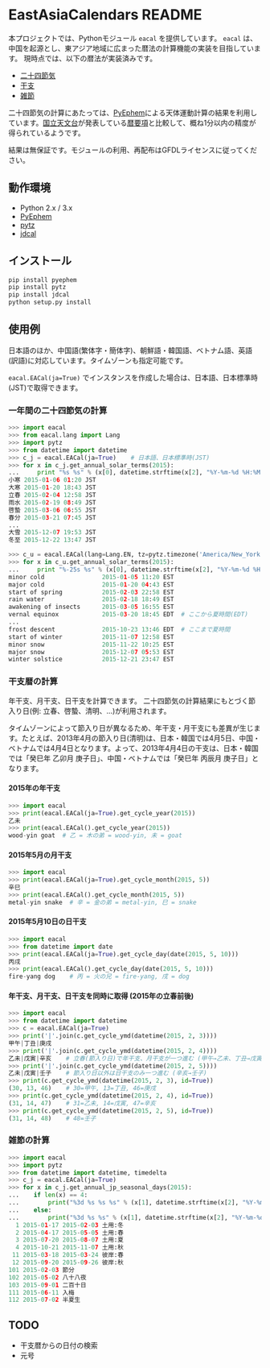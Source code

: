 # EastAsiaCalendars README

本プロジェクトでは、Pythonモジュール ```eacal``` を提供しています。
```eacal``` は、中国を起源とし、東アジア地域に広まった暦法の計算機能の実装を目指しています。
現時点では、以下の暦法が実装済みです。

- [二十四節気](http://ja.wikipedia.org/wiki/%E4%BA%8C%E5%8D%81%E5%9B%9B%E7%AF%80%E6%B0%97)
- [干支](http://ja.wikipedia.org/wiki/%E5%B9%B2%E6%94%AF)
- [雑節](http://ja.wikipedia.org/wiki/%E9%9B%91%E7%AF%80)

二十四節気の計算にあたっては、[PyEphem](http://rhodesmill.org/pyephem/)による天体運動計算の結果を利用しています。[国立天文台](http://www.nao.ac.jp/)が発表している[暦要項](http://eco.mtk.nao.ac.jp/koyomi/yoko/)と比較して、概ね1分以内の精度が得られているようです。

結果は無保証です。モジュールの利用、再配布はGFDLライセンスに従ってください。


## 動作環境

- Python 2.x / 3.x
- [PyEphem](http://rhodesmill.org/pyephem/)
- [pytz](http://pytz.sourceforge.net/)
- [jdcal](https://pypi.python.org/pypi/jdcal)

## インストール

```bash
pip install pyephem
pip install pytz
pip install jdcal
python setup.py install
```

## 使用例

日本語のほか、中国語(繁体字・簡体字)、朝鮮語・韓国語、ベトナム語、英語(訳語)に対応しています。タイムゾーンも指定可能です。

```eacal.EACal(ja=True)``` でインスタンスを作成した場合は、日本語、日本標準時(JST)で取得できます。


### 一年間の二十四節気の計算

```py
>>> import eacal
>>> from eacal.lang import Lang
>>> import pytz
>>> from datetime import datetime
>>> c_j = eacal.EACal(ja=True)    # 日本語、日本標準時(JST)
>>> for x in c_j.get_annual_solar_terms(2015):
...     print "%s %s" % (x[0], datetime.strftime(x[2], "%Y-%m-%d %H:%M %Z"))
小寒 2015-01-06 01:20 JST
大寒 2015-01-20 18:43 JST
立春 2015-02-04 12:58 JST
雨水 2015-02-19 08:49 JST
啓蟄 2015-03-06 06:55 JST
春分 2015-03-21 07:45 JST
...
大雪 2015-12-07 19:53 JST
冬至 2015-12-22 13:47 JST

>>> c_u = eacal.EACal(lang=Lang.EN, tz=pytz.timezone('America/New_York'))  # 英語、米国東部標準時(EST)
>>> for x in c_u.get_annual_solar_terms(2015):
...     print "%-25s %s" % (x[0], datetime.strftime(x[2], "%Y-%m-%d %H:%M %Z"))
minor cold                2015-01-05 11:20 EST
major cold                2015-01-20 04:43 EST
start of spring           2015-02-03 22:58 EST
rain water                2015-02-18 18:49 EST
awakening of insects      2015-03-05 16:55 EST
vernal equinox            2015-03-20 18:45 EDT  # ここから夏時間(EDT)
...
frost descent             2015-10-23 13:46 EDT  # ここまで夏時間
start of winter           2015-11-07 12:58 EST
minor snow                2015-11-22 10:25 EST
major snow                2015-12-07 05:53 EST
winter solstice           2015-12-21 23:47 EST
```

### 干支暦の計算

年干支、月干支、日干支を計算できます。
二十四節気の計算結果にもとづく節入り日(例: 立春、啓蟄、清明、...)が利用されます。

タイムゾーンによって節入り日が異なるため、年干支・月干支にも差異が生じます。たとえば、2013年4月の節入り日(清明)は、日本・韓国では4月5日、中国・ベトナムでは4月4日となります。よって、2013年4月4日の干支は、日本・韓国では「癸巳年 乙卯月 庚子日」、中国・ベトナムでは「癸巳年 丙辰月 庚子日」となります。

#### 2015年の年干支

```py
>>> import eacal
>>> print(eacal.EACal(ja=True).get_cycle_year(2015))
乙未
>>> print(eacal.EACal().get_cycle_year(2015))
wood-yin goat  # 乙 = 木の弟 = wood-yin, 未 = goat
```

#### 2015年5月の月干支

```py
>>> import eacal
>>> print(eacal.EACal(ja=True).get_cycle_month(2015, 5))
辛巳
>>> print(eacal.EACal().get_cycle_month(2015, 5))
metal-yin snake  # 辛 = 金の弟 = metal-yin, 巳 = snake
```

#### 2015年5月10日の日干支

```py
>>> import eacal
>>> from datetime import date
>>> print(eacal.EACal(ja=True).get_cycle_day(date(2015, 5, 10)))
丙戌
>>> print(eacal.EACal().get_cycle_day(date(2015, 5, 10)))
fire-yang dog    # 丙 = 火の兄 = fire-yang, 戌 = dog
```

#### 年干支、月干支、日干支を同時に取得 (2015年の立春前後)

```py
>>> import eacal
>>> from datetime import datetime
>>> c = eacal.EACal(ja=True)
>>> print('|'.join(c.get_cycle_ymd(datetime(2015, 2, 3))))
甲午|丁丑|庚戌
>>> print('|'.join(c.get_cycle_ymd(datetime(2015, 2, 4))))
乙未|戊寅|辛亥    # 立春(節入り日)で年干支、月干支が一つ進む (甲午→乙未、丁丑→戊寅)
>>> print('|'.join(c.get_cycle_ymd(datetime(2015, 2, 5))))
乙未|戊寅|壬子    # 節入り日以外は日干支のみ一つ進む (辛亥→壬子)
>>> print(c.get_cycle_ymd(datetime(2015, 2, 3), id=True))
(30, 13, 46)    # 30=甲午, 13=丁丑, 46=庚戌
>>> print(c.get_cycle_ymd(datetime(2015, 2, 4), id=True))
(31, 14, 47)    # 31=乙未, 14=戊寅, 47=辛亥
>>> print(c.get_cycle_ymd(datetime(2015, 2, 5), id=True))
(31, 14, 48)    # 48=壬子
```

### 雑節の計算

```py
>>> import eacal
>>> import pytz
>>> from datetime import datetime, timedelta
>>> c_j = eacal.EACal(ja=True)
>>> for x in c_j.get_annual_jp_seasonal_days(2015):
...    if len(x) == 4:
...        print("%3d %s %s %s" % (x[1], datetime.strftime(x[2], "%Y-%m-%d"), datetime.strftime(x[3]-timedelta(days=1), "%Y-%m-%d"), x[0]))
...    else:
...        print("%3d %s %s" % (x[1], datetime.strftime(x[2], "%Y-%m-%d"), x[0]))
  1 2015-01-17 2015-02-03 土用:冬
  2 2015-04-17 2015-05-05 土用:春
  3 2015-07-20 2015-08-07 土用:夏
  4 2015-10-21 2015-11-07 土用:秋
 11 2015-03-18 2015-03-24 彼岸:春
 12 2015-09-20 2015-09-26 彼岸:秋
101 2015-02-03 節分
102 2015-05-02 八十八夜
103 2015-09-01 二百十日
111 2015-06-11 入梅
112 2015-07-02 半夏生
```

## TODO

- 干支暦からの日付の検索
- 元号
